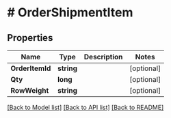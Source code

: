 # # OrderShipmentItem


## Properties 


Name | Type | Description | Notes
------------ | ------------- | ------------- | -------------
**OrderItemId**| **string** |   | [optional]
**Qty**| **long** |   | [optional]
**RowWeight**| **string** |   | [optional]


[[Back to Model list]](../../README.md#models) [[Back to API list]](../../README.md#endpoints) [[Back to README]](../../README.md)

